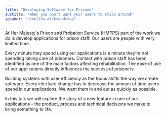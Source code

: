 ```yaml
---
title: "Developing Software for Prisons"
subtitle: "When you don't want your users to stick around"
speaker: "nevelina-aleksandrova"
---
```

At Her Majesty's Prison and Probation Service (HMPPS) part of the work we do is develop applications for prison staff. Our users are people with very limited time.

Every minute they spend using our applications is a minute they're not spending taking care of prisoners. Contact with prison staff has been identified as one of the main factors affecting rehabilitation. The ease of use of our applications directly influences the success of prisoners.

Building systems with user efficiency as the focus shifts the way we create software. Every interface change has to decrease the amount of time users spend in our applications. We want them in and out as quickly as possible.

In this talk we will explore the story of a new feature in one of our applications - the product, process and technical decisions we make to bring something to life.
